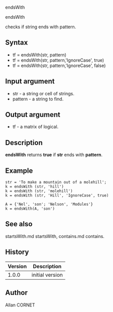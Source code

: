 



endsWith


endsWith

checks if string ends with pattern.

## Syntax

- tf = endsWith(str, pattern)
- tf = endsWith(str, pattern,'IgnoreCase', true)
- tf = endsWith(str, pattern,'IgnoreCase', false)

## Input argument

 - str - a string or cell of strings.
 - pattern - a string to find.

## Output argument

 - tf - a matrix of logical.

## Description

<b>endsWith</b> returns <b>true</b> if <b>str</b> ends with <b>pattern</b>.

## Example

```Nelson
str = 'To make a mountain out of a molehill';
k = endsWith (str, 'hill')
k = endsWith (str, 'molehill')
k = endsWith (str, 'Hill', 'IgnoreCase', true)

A = {'Nel', 'son'; 'Nelson', 'Modules'}
k = endsWith(A, 'son')
```

## See also

startsWith.md startsWith, contains.md contains.
## History

|Version|Description|
|------|------|
|1.0.0|initial version|


## Author

Allan CORNET



